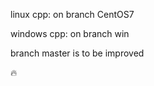 linux cpp:      on branch CentOS7

windows cpp:    on branch win

branch master is  to be improved

:fire:

